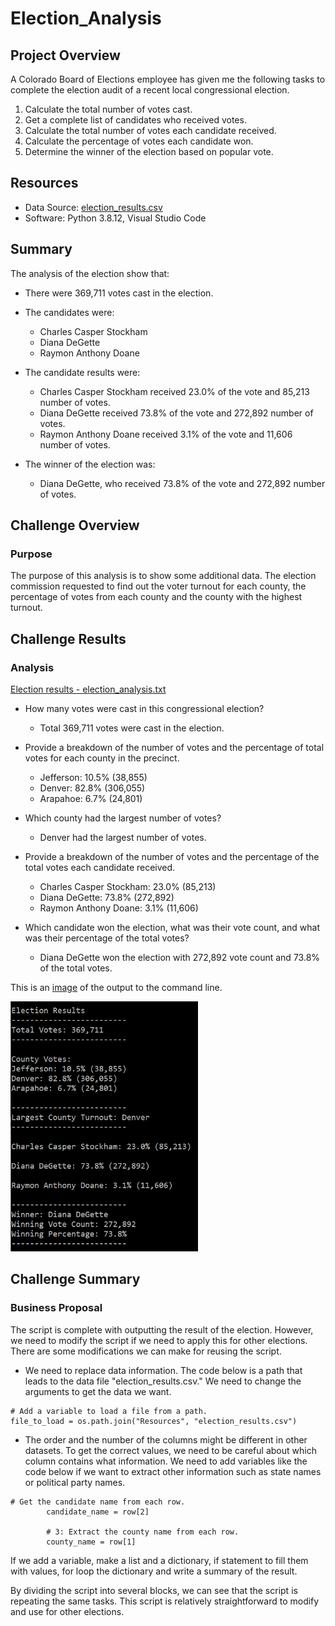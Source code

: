 # Election_Analysis

## Project Overview
A Colorado Board of Elections employee has given me the following tasks to complete the election audit of a recent local congressional election.

1. Calculate the total number of votes cast.
2. Get a complete list of candidates who received votes.
3. Calculate the total number of votes each candidate received.
4. Calculate the percentage of votes each candidate won.
5. Determine the winner of the election based on popular vote.

## Resources
- Data Source: [election_results.csv](https://github.com/Takomochi/Election_Analysis/blob/main/Resources/election_results.csv)
- Software: Python 3.8.12, Visual Studio Code

## Summary
The analysis of the election show that:
- There were 369,711 votes cast in the election.

- The candidates were:
    - Charles Casper Stockham
    - Diana DeGette
    - Raymon Anthony Doane
    
- The candidate results were:
    - Charles Casper Stockham received 23.0% of the vote and 85,213 number of votes.
    - Diana DeGette received 73.8% of the vote and 272,892 number of votes.
    - Raymon Anthony Doane received 3.1% of the vote and 11,606 number of votes.
    
- The winner of the election was:
    - Diana DeGette, who received 73.8% of the vote and 272,892 number of votes.

## Challenge Overview
### Purpose
The purpose of this analysis is to show some additional data. The election commission requested to find out the voter turnout for each county, the percentage of votes from each county and the county with the highest turnout.

## Challenge Results
### Analysis

[Election results - election_analysis.txt](https://github.com/Takomochi/Election_Analysis/blob/main/analysis/election_analysis.txt)
- How many votes were cast in this congressional election?
    - Total 369,711 votes were cast in the election.
    
- Provide a breakdown of the number of votes and the percentage of total votes for each county in the precinct.
    - Jefferson: 10.5% (38,855)
    - Denver: 82.8% (306,055)
    - Arapahoe: 6.7% (24,801)
    
- Which county had the largest number of votes?
    - Denver had the largest number of votes.
    
- Provide a breakdown of the number of votes and the percentage of the total votes each candidate received.
    - Charles Casper Stockham: 23.0% (85,213)
    - Diana DeGette: 73.8% (272,892)
    - Raymon Anthony Doane: 3.1% (11,606)

- Which candidate won the election, what was their vote count, and what was their percentage of the total votes?
    - Diana DeGette won the election with 272,892 vote count and 73.8% of the total votes.


This is an [image](https://github.com/Takomochi/Election_Analysis/blob/main/Resources/Output_Command_Line.PNG) of the output to the command line.<br>

<img src="https://github.com/Takomochi/Election_Analysis/blob/main/Resources/Output_Command_Line.PNG" width="300" height="400">


## Challenge Summary
### Business Proposal
The script is complete with outputting the result of the election. However, we need to modify the script if we need to apply this for other elections. There are some modifications we can make for reusing the script.

- We need to replace data information. The code below is a path that leads to the data file "election_results.csv." We need to change the arguments to get the data we want.
```
# Add a variable to load a file from a path.
file_to_load = os.path.join("Resources", "election_results.csv")
```

- The order and the number of the columns might be different in other datasets. To get the correct values, we need to be careful about which column contains what information. We need to add variables like the code below if we want to extract other information such as state names or political party names.
```
# Get the candidate name from each row.
        candidate_name = row[2]

        # 3: Extract the county name from each row.
        county_name = row[1]
```

If we add a variable, make a list and a dictionary, if statement to fill them with values, for loop the dictionary and write a summary of the result. 

By dividing the script into several blocks, we can see that the script is repeating the same tasks. This script is relatively straightforward to modify and use for other elections.